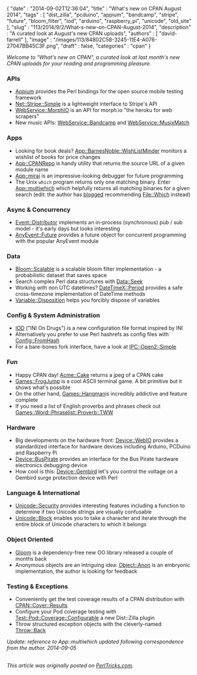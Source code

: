 {
   "date" : "2014-09-02T12:36:04",
   "title" : "What's new on CPAN August 2014",
   "tags" : [
      "dist_zilla",
      "pcduino",
      "appium",
      "bandcamp",
      "stripe",
      "future",
      "bloom_filter",
      "iod",
      "arduino",
      "raspberry_pi",
      "unicode",
      "old_site"
   ],
   "slug" : "113/2014/9/2/What-s-new-on-CPAN-August-2014",
   "description" : "A curated look at August's new CPAN uploads",
   "authors" : [
      "david-farrell"
   ],
   "image" : "/images/113/84802C58-3245-11E4-A076-27047BB45C3F.png",
   "draft" : false,
   "categories" : "cpan"
}


*Welcome to "What's new on CPAN", a curated look at last month's new CPAN uploads for your reading and programming pleasure.*

### APIs

-   [Appium](https://metacpan.org/pod/Appium) provides the Perl bindings for the open source mobile testing framework
-   [Net::Stripe::Simple](https://metacpan.org/pod/Net::Stripe::Simple) is a lightweight interface to Stripe's API
-   [WebService::MorphIO](https://metacpan.org/pod/WebService::MorphIO) is an API for morph.io "the heroku for web scrapers"
-   New music APIs: [WebService::Bandcamp](https://metacpan.org/pod/WebService::Bandcamp) and [WebService::MusixMatch](https://metacpan.org/pod/WebService::MusixMatch)

### Apps

-   Looking for book deals? [App::BarnesNoble::WishListMinder](https://metacpan.org/pod/App::BarnesNoble::WishListMinder) monitors a wishlist of books for price changes
-   [App::CPANRepo](https://metacpan.org/pod/App::CPANRepo) is handy utility that returns the source URL of a given module name
-   [App::mirai](https://metacpan.org/pod/App::mirai) is an impressive-looking debugger for future programming
-   The Unix `which` program returns only one matching binary. Enter [App::multiwhich](https://metacpan.org/pod/App::multiwhich) which helpfully returns all matching binaries for a given search (edit: the author has [blogged](http://blog.nu42.com/2014/08/filewhich-comes-with-its-own-multiwhich.html) recommending [File::Which](https://metacpan.org/pod/File::Which) instead)

### Async & Concurrency

-   [Event::Distributor](https://metacpan.org/pod/Event::Distributor) implements an in-process (synchronous) pub / sub model - it's early days but looks interesting
-   [AnyEvent::Future](https://metacpan.org/pod/AnyEvent::Future) provides a future object for concurrent programming with the popular AnyEvent module

### Data

-   [Bloom::Scalable](https://metacpan.org/pod/Bloom::Scalable) is a scalable bloom filter implementation - a probabilistic dataset that saves space
-   Search complex Perl data structures with [Data::Seek](https://metacpan.org/pod/Data::Seek)
-   Working with non UTC datetimes? [DateTimeX::Period](https://metacpan.org/pod/DateTimeX::Period) provides a safe cross-timezone implementation of DateTime methods
-   [Variable::Disposition](https://metacpan.org/pod/Variable::Disposition) helps you forcibly dispose of variables

### Config & System Administration

-   [IOD](https://metacpan.org/pod/IOD) ("INI On Drugs") is a new configuration file format inspired by INI
-   Alternatively you prefer to use Perl hashrefs as config files with [Config::FromHash](https://metacpan.org/pod/Config::FromHash)
-   For a bare-bones fork interface, have a look at [IPC::Open2::Simple](https://metacpan.org/pod/IPC::Open2::Simple)

### Fun

-   Happy CPAN day! [Acme::Cake](https://metacpan.org/pod/Acme::Cake) returns a jpeg of a CPAN cake
-   [Games::FrogJump](https://metacpan.org/pod/Games::FrogJump) is a cool ASCII terminal game. A bit primitive but it shows what's possible
-   On the other hand, [Games::Hangman](https://metacpan.org/pod/Games::Hangman)is incredibly addictive and feature complete
-   If you need a list of English proverbs and phrases check out [Games::Word::Phraselist::Proverb::TWW](https://metacpan.org/pod/Games::Word::Phraselist::Proverb::TWW)

### Hardware

-   Big developments on the hardware front: [Device::WebIO](https://metacpan.org/pod/Device::WebIO) provides a standardized interface for hardware devices including Arduino, PCDuino and Raspberry Pi
-   [Device::BusPirate](https://metacpan.org/pod/Device::BusPirate) provides an interface for the Bus Pirate hardware electronics debugging device
-   How cool is this: [Device::Gembird](https://metacpan.org/pod/Device::Gembird) let's you control the voltage on a Gembird surge protection device with Perl

### Language & International

-   [Unicode::Security](https://metacpan.org/pod/Unicode::Security) provides interesting features including a function to determine if two Unicode strings are visually confusable
-   [Unicode::Block](https://metacpan.org/pod/Unicode::Block) enables you to take a character and iterate through the entire block of Unicode characters to which it belongs

### Object Oriented

-   [Gloom](https://metacpan.org/pod/distribution/Gloom/lib/Gloom.pod') is a dependency-free new OO library released a couple of months back
-   Anonymous objects are an intriguing idea: [Object::Anon](https://metacpan.org/pod/Object::Anon) is an embryonic implementation, the author is looking for feedback

### Testing & Exceptions

-   Conveniently get the test coverage results of a CPAN distribution with [CPAN::Cover::Results](https://metacpan.org/pod/CPAN::Cover::Results)
-   Configure your Pod coverage testing with [Test::Pod::Coverage::Configurable](https://metacpan.org/pod/Dist::Zilla::Plugin::Test::Pod::Coverage::Configurable) a new Dist::Zilla plugin
-   Throw structured exception objects with the cleverly-named [Throw::Back](https://metacpan.org/pod/Throw::Back)

*Update: reference to App::multiwhich updated following correspondence from the author. 2014-09-05*

\
*This article was originally posted on [PerlTricks.com](http://perltricks.com).*
